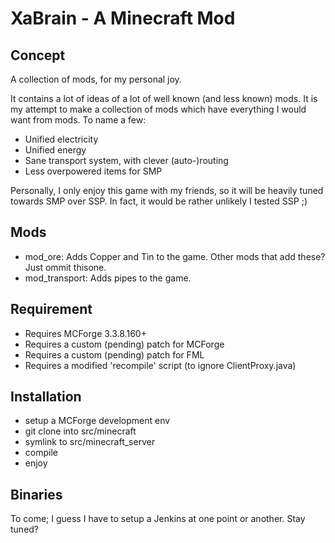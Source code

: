 XaBrain - A Minecraft Mod
=========================

Concept
-------
A collection of mods, for my personal joy.

It contains a lot of ideas of a lot of well known (and less known) mods. It is my attempt to make a collection of mods which have everything I would want from mods. To name a few:

 - Unified electricity
 - Unified energy
 - Sane transport system, with clever (auto-)routing
 - Less overpowered items for SMP

Personally, I only enjoy this game with my friends, so it will be heavily tuned towards SMP over SSP. In fact, it would be rather unlikely I tested SSP ;)


Mods
----

 - mod_ore: Adds Copper and Tin to the game. Other mods that add these? Just ommit thisone.
 - mod_transport: Adds pipes to the game.


Requirement
------------

- Requires MCForge 3.3.8.160+
- Requires a custom (pending) patch for MCForge
- Requires a custom (pending) patch for FML
- Requires a modified 'recompile' script (to ignore ClientProxy.java)


Installation
------------

- setup a MCForge development env
- git clone into src/minecraft
- symlink to src/minecraft_server
- compile
- enjoy


Binaries
--------

To come; I guess I have to setup a Jenkins at one point or another. Stay tuned?
